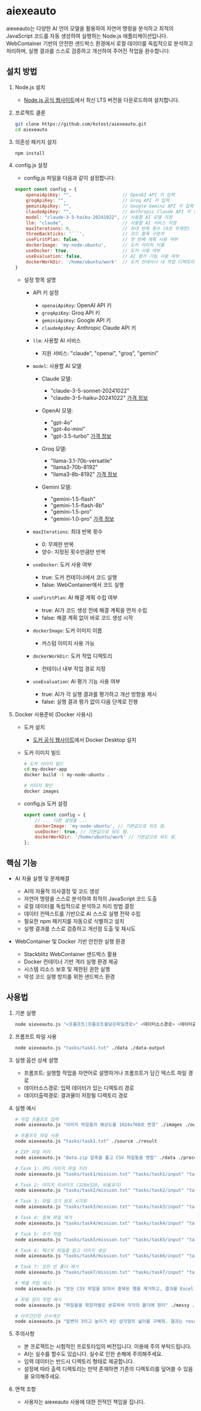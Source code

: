 # aiexeauto

aiexeauto는 다양한 AI 언어 모델을 활용하여 자연어 명령을 분석하고 최적의 JavaScript 코드를 자동 생성하여 실행하는 Node.js 애플리케이션입니다. WebContainer 기반의 안전한 샌드박스 환경에서 로컬 데이터를 독립적으로 분석하고 처리하며, 실행 결과를 스스로 검증하고 개선하여 주어진 작업을 완수합니다.

## 설치 방법

1. Node.js 설치
   - [Node.js 공식 웹사이트](https://nodejs.org/)에서 최신 LTS 버전을 다운로드하여 설치합니다.

2. 프로젝트 클론
   ```bash
   git clone https://github.com/kstost/aiexeauto.git
   cd aiexeauto
   ```

3. 의존성 패키지 설치
   ```bash
   npm install
   ```

4. config.js 설정
   - config.js 파일을 다음과 같이 설정합니다:
   ```javascript
   export const config = {
       openaiApiKey: "",                   // OpenAI API 키 입력
       groqApiKey: "",                     // Groq API 키 입력  
       geminiApiKey: "",                   // Google Gemini API 키 입력
       claudeApiKey: "",                   // Anthropic Claude API 키 입력
       model: "claude-3-5-haiku-20241022", // 사용할 AI 모델 지정
       llm: "claude",                      // 사용할 AI 서비스 지정
       maxIterations: 0,                   // 최대 반복 횟수 (0은 무제한)
       threeBackticks: '```',              // 코드 블록 구분자
       useFirstPlan: false,                // 첫 번째 계획 사용 여부
       dockerImage: 'my-node-ubuntu',      // 도커 이미지 이름
       useDocker: true,                    // 도커 사용 여부
       useEvaluation: false,               // AI 평가 기능 사용 여부
       dockerWorkDir: '/home/ubuntu/work'  // 도커 컨테이너 내 작업 디렉토리
   }
   ```

   - 설정 항목 설명
     - API 키 설정
       - `openaiApiKey`: OpenAI API 키
       - `groqApiKey`: Groq API 키
       - `geminiApiKey`: Google API 키
       - `claudeApiKey`: Anthropic Claude API 키

     - `llm`: 사용할 AI 서비스
       - 지원 서비스: "claude", "openai", "groq", "gemini"

     - `model`: 사용할 AI 모델
       - Claude 모델: 
           - "claude-3-5-sonnet-20241022"
           - "claude-3-5-haiku-20241022"
           [가격 정보](https://www.anthropic.com/pricing#anthropic-api)
       - OpenAI 모델:
           - "gpt-4o"
           - "gpt-4o-mini"
           - "gpt-3.5-turbo"
           [가격 정보](https://openai.com/api/pricing/)
           
       - Groq 모델:
           - "llama-3.1-70b-versatile"
           - "llama3-70b-8192"
           - "llama3-8b-8192"
           [가격 정보](https://groq.com/pricing)
       - Gemini 모델:
           - "gemini-1.5-flash"
           - "gemini-1.5-flash-8b"
           - "gemini-1.5-pro"
           - "gemini-1.0-pro"
           [가격 정보](https://ai.google.dev/pricing)

     - `maxIterations`: 최대 반복 횟수
       - 0: 무제한 반복
       - 양수: 지정된 횟수만큼만 반복

     - `useDocker`: 도커 사용 여부
       - true: 도커 컨테이너에서 코드 실행
       - false: WebContainer에서 코드 실행

     - `useFirstPlan`: AI 해결 계획 수립 여부
       - true: AI가 코드 생성 전에 해결 계획을 먼저 수립
       - false: 해결 계획 없이 바로 코드 생성 시작

     - `dockerImage`: 도커 이미지 이름
       - 커스텀 이미지 사용 가능

     - `dockerWorkDir`: 도커 작업 디렉토리
       - 컨테이너 내부 작업 경로 지정

     - `useEvaluation`: AI 평가 기능 사용 여부
       - true: AI가 각 실행 결과를 평가하고 개선 방향을 제시
       - false: 실행 결과 평가 없이 다음 단계로 진행


5. Docker 사용준비 (Docker 사용시)
   - 도커 설치
     - [도커 공식 웹사이트](https://www.docker.com/)에서 Docker Desktop 설치

   - 도커 이미지 빌드
     ```bash
     # 도커 이미지 빌드
     cd my-docker-app
     docker build -t my-node-ubuntu .

     # 이미지 확인
     docker images
     ```

   - config.js 도커 설정
     ```javascript
     export const config = {
         // ... 다른 설정들 ...
         dockerImage: 'my-node-ubuntu', // 기본값으로 둬도 됨.
         useDocker: true, // 기본값으로 둬도 됨.
         dockerWorkDir: '/home/ubuntu/work' // 기본값으로 둬도 됨.
     };
     ```



## 핵심 기능

- AI 자율 실행 및 문제해결
  - AI의 자율적 의사결정 및 코드 생성
  - 자연어 명령을 스스로 분석하여 최적의 JavaScript 코드 도출
  - 로컬 데이터를 독립적으로 분석하고 처리 방법 결정
  - 데이터 컨텍스트를 기반으로 AI 스스로 실행 전략 수립
  - 필요한 npm 패키지를 자동으로 식별하고 설치
  - 실행 결과를 스스로 검증하고 개선점 도출 및 재시도

- WebContainer 및 Docker 기반 안전한 실행 환경
  - Stackblitz WebContainer 샌드박스 활용
  - Docker 컨테이너 기반 격리 실행 환경 제공
  - 시스템 리소스 보호 및 제한된 권한 실행
  - 악성 코드 실행 방지를 위한 샌드박스 환경

## 사용법

1. 기본 실행
   ```bash
   node aiexeauto.js "<프롬프트|프롬프트를담은파일경로>" <데이터소스경로> <데이터출력경로>
   ```

2. 프롬프트 파일 사용
   ```bash
   node aiexeauto.js "tasks/task1.txt" ./data ./data-output
   ```

3. 실행 옵션 상세 설명
   - 프롬프트: 실행할 작업을 자연어로 설명하거나 프롬프트가 담긴 텍스트 파일 경로
   - 데이터소스경로: 입력 데이터가 있는 디렉토리 경로
   - 데이터출력경로: 결과물이 저장될 디렉토리 경로

4. 실행 예시
   ```bash
   # 직접 프롬프트 입력
   node aiexeauto.js "이미지 파일들의 해상도를 1024x768로 변경" ./images ./output

   # 프롬프트 파일 사용
   node aiexeauto.js "tasks/task1.txt" ./source ./result

   # ZIP 파일 처리
   node aiexeauto.js "data.zip 압축을 풀고 CSV 파일들을 병합" ./data ./processed

   # Task 1: JPG 이미지 파일 처리
   node aiexeauto.js "tasks/task1/mission.txt" "tasks/task1/input" "tasks/task1/output"

   # Task 2: 이미지 리사이즈 (320x320, 비율유지)
   node aiexeauto.js "tasks/task2/mission.txt" "tasks/task2/input" "tasks/task2/output"

   # Task 3: 파일 크기 분포 시각화
   node aiexeauto.js "tasks/task3/mission.txt" "tasks/task3/input" "tasks/task3/output"

   # Task 4: 중복 파일 제거
   node aiexeauto.js "tasks/task4/mission.txt" "tasks/task4/input" "tasks/task4/output"

   # Task 5: 추가 작업
   node aiexeauto.js "tasks/task5/mission.txt" "tasks/task5/input" "tasks/task5/output"

   # Task 6: 텍스트 파일을 읽고 이미지 생성
   node aiexeauto.js "tasks/task6/mission.txt" "tasks/task6/input" "tasks/task6/output"

   # Task 7: 모든 빈 폴더 제거
   node aiexeauto.js "tasks/task7/mission.txt" "tasks/task7/input" "tasks/task7/output"

   # 엑셀 작업 예시
   node aiexeauto.js "모든 CSV 파일을 읽어서 중복된 행을 제거하고, 결과를 Excel 파일로 저장" ./data ./result

   # 파일 정리 작업 예시
   node aiexeauto.js "파일들을 확장자별로 분류하여 각각의 폴더에 정리" ./messy ./organized

   # 아주간단한 산수계산
   node aiexeauto.js "밑변이 3이고 높이가 4인 삼각형의 넓이를 구해줘. 결과는 result.txt에 저장해줘. 그리고 그런 삼각형을 그려줘." ./data ./data-output
   ```


5. 주의사항
   - 본 프로젝트는 시험적인 프로토타입의 버전입니다. 이용에 주의 부탁드립니다.
   - AI는 실수를 할수도 있습니다. 실수로 인한 손해에 주의해주세요.
   - 입력 데이터는 반드시 디렉토리 형태로 제공합니다.
   - 설정에 따라 출력 디렉토리는 만약 존재하면 기존의 디렉토리를 덮어쓸 수 있음을 유의해주세요.

6. 면책 조항
   - 사용자는 aiexeauto 사용에 대한 전적인 책임을 집니다.

